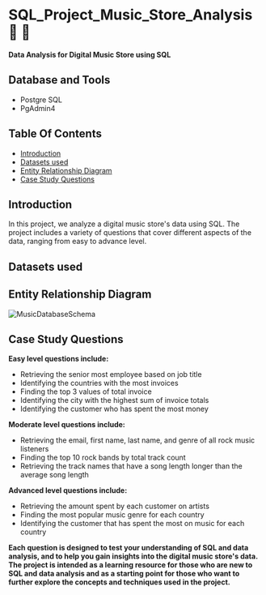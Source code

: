 # **SQL_Project_Music_Store_Analysis 🎵 🎹**

**Data Analysis for Digital Music Store using SQL**

## Database and Tools
* Postgre SQL
* PgAdmin4


## Table Of Contents
  - [Introduction](#introduction)
  - [Datasets used](#datasets-used)
  - [Entity Relationship Diagram](#entity-relationship-diagram)
  - [Case Study Questions](#case-study-questions)


## Introduction
In this project, we analyze a digital music store's data using SQL. The project includes a variety of questions that cover different aspects of the data, ranging from easy to advance level.


## Datasets used



## Entity Relationship Diagram
![MusicDatabaseSchema](https://user-images.githubusercontent.com/121340232/213869215-b3541998-fe24-49a6-ade9-61374fc1d2ed.png)


## Case Study Questions

**Easy level questions include:**

* Retrieving the senior most employee based on job title
* Identifying the countries with the most invoices
* Finding the top 3 values of total invoice
* Identifying the city with the highest sum of invoice totals
* Identifying the customer who has spent the most money


**Moderate level questions include:**

* Retrieving the email, first name, last name, and genre of all rock music listeners
* Finding the top 10 rock bands by total track count
* Retrieving the track names that have a song length longer than the average song length


**Advanced level questions include:**

* Retrieving the amount spent by each customer on artists
* Finding the most popular music genre for each country
* Identifying the customer that has spent the most on music for each country

**Each question is designed to test your understanding of SQL and data analysis, and to help you gain insights into the digital music store's data. The project is intended as a learning resource for those who are new to SQL and data analysis and as a starting point for those who want to further explore the concepts and techniques used in the project.**




